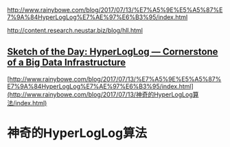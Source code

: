 http://www.rainybowe.com/blog/2017/07/13/%E7%A5%9E%E5%A5%87%E7%9A%84HyperLogLog%E7%AE%97%E6%B3%95/index.html

http://content.research.neustar.biz/blog/hll.html

## [Sketch of the Day: HyperLogLog — Cornerstone of a Big Data Infrastructure](http://blog.aggregateknowledge.com/2012/10/25/sketch-of-the-day-hyperloglog-cornerstone-of-a-big-data-infrastructure/)

[http://www.rainybowe.com/blog/2017/07/13/%E7%A5%9E%E5%A5%87%E7%9A%84HyperLogLog%E7%AE%97%E6%B3%95/index.html](http://www.rainybowe.com/blog/2017/07/13/神奇的HyperLogLog算法/index.html)

# 神奇的HyperLogLog算法